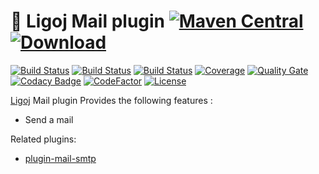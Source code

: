 # :link: Ligoj Mail plugin [![Maven Central](https://maven-badges.herokuapp.com/maven-central/org.ligoj.plugin/plugin-mail/badge.svg)](https://maven-badges.herokuapp.com/maven-central/org.ligoj.plugin/plugin-mail) [![Download](https://api.bintray.com/packages/ligoj/maven-repo/plugin-mail/images/download.svg) ](https://bintray.com/ligoj/maven-repo/plugin-mail/_latestVersion)

[![Build Status](https://travis-ci.com/ligoj/plugin-mail.svg?branch=master)](https://travis-ci.com/ligoj/plugin-mail)
[![Build Status](https://circleci.com/gh/ligoj/plugin-mail.svg?style=svg)](https://circleci.com/gh/ligoj/plugin-mail)
[![Build Status](https://ci.appveyor.com/api/projects/status/y8w416eu2hlra8id/branch/master?svg=true)](https://ci.appveyor.com/project/ligoj/plugin-mail/branch/master)
[![Coverage](https://sonarcloud.io/api/project_badges/measure?project=org.ligoj.plugin%3Aplugin-mail&metric=coverage)](https://sonarcloud.io/dashboard?id=org.ligoj.plugin%3Aplugin-mail)
[![Quality Gate](https://sonarcloud.io/api/project_badges/measure?metric=alert_status&project=org.ligoj.plugin:plugin-mail)](https://sonarcloud.io/dashboard/index/org.ligoj.plugin:plugin-mail)
[![Codacy Badge](https://api.codacy.com/project/badge/Grade/74bea6b3429d43b6a3deaf6d50811096)](https://www.codacy.com/app/ligoj/plugin-mail?utm_source=github.com&amp;utm_medium=referral&amp;utm_content=ligoj/plugin-mail&amp;utm_campaign=Badge_Grade)
[![CodeFactor](https://www.codefactor.io/repository/github/ligoj/plugin-mail/badge)](https://www.codefactor.io/repository/github/ligoj/plugin-mail)
[![License](http://img.shields.io/:license-mit-blue.svg)](http://fabdouglas.mit-license.org/)

[Ligoj](https://github.com/ligoj/ligoj) Mail plugin
Provides the following features :
- Send a mail

Related plugins:
- [plugin-mail-smtp](https://github.com/ligoj/plugin-mail-smtp)  
